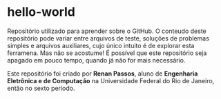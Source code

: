 # hello-world
Repositório utilizado para aprender sobre o GitHub.
O conteudo deste repositório pode variar entre arquivos de teste, soluções de problemas simples e arquivos auxiliares, cujo único intuito é de explorar esta ferramena. Mas não se acostume! É possível que este repositório seja apagado em pouco tempo, quando já não for mais necessário.

Este repositório foi criado por **Renan Passos**, aluno de **Engenharia Eletrônica e de Computação** na Universidade Federal do Rio de Janeiro, então no sexto período.
